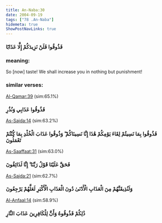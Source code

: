 ```yaml
---
title: An-Naba:30
date: 2004-09-19
tags: ["78 .An-Naba"]
hidemeta: true 
ShowPostNavLinks: true 
---
```

### فَذُوقُوا فَلَنْ نَزِيدَكُمْ إِلَّا عَذَابًا
### meaning: 
So [now] taste! We shall increase you in nothing but punishment!
### similar verses: 

[Al-Qamar:39](/54/39) (sim:65.1%)

### فَذُوقُوا عَذَابِي وَنُذُرِ

[As-Sajda:14](/32/14) (sim:63.2%)

### فَذُوقُوا بِمَا نَسِيتُمْ لِقَاءَ يَوْمِكُمْ هَٰذَا إِنَّا نَسِينَاكُمْ ۖ وَذُوقُوا عَذَابَ الْخُلْدِ بِمَا كُنْتُمْ تَعْمَلُونَ

[As-Saaffaat:31](/37/31) (sim:63.0%)

### فَحَقَّ عَلَيْنَا قَوْلُ رَبِّنَا ۖ إِنَّا لَذَائِقُونَ

[As-Sajda:21](/32/21) (sim:62.7%)

### وَلَنُذِيقَنَّهُمْ مِنَ الْعَذَابِ الْأَدْنَىٰ دُونَ الْعَذَابِ الْأَكْبَرِ لَعَلَّهُمْ يَرْجِعُونَ

[Al-Anfaal:14](/8/14) (sim:58.9%)

### ذَٰلِكُمْ فَذُوقُوهُ وَأَنَّ لِلْكَافِرِينَ عَذَابَ النَّارِ
